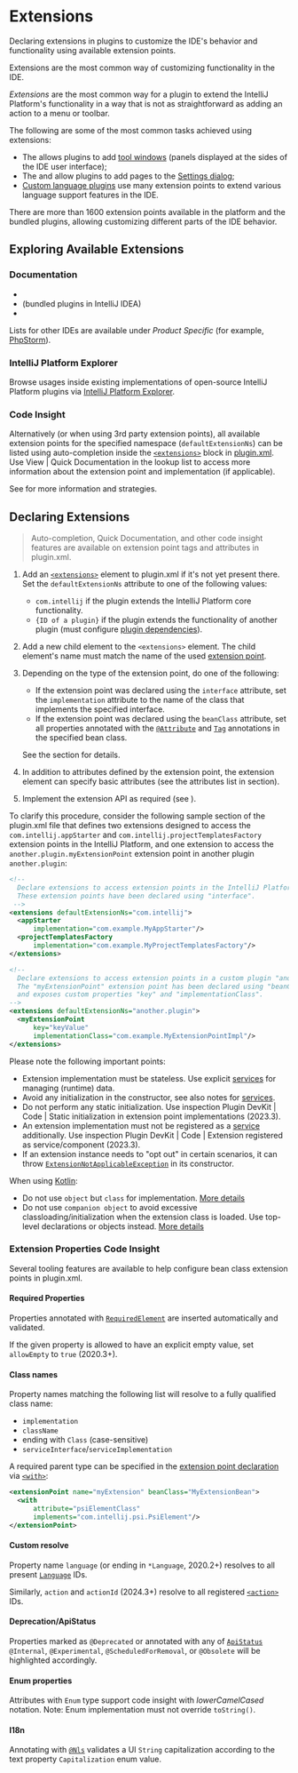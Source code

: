 <!-- Copyright 2000-2025 JetBrains s.r.o. and contributors. Use of this source code is governed by the Apache 2.0 license. -->

# Extensions

<web-summary>
Declaring extensions in plugins to customize the IDE's behavior and functionality using available extension points.
</web-summary>

<link-summary>Extensions are the most common way of customizing functionality in the IDE.</link-summary>

_Extensions_ are the most common way for a plugin to extend the IntelliJ Platform's functionality in a way that is not as straightforward as adding an action to a menu or toolbar.

The following are some of the most common tasks achieved using extensions:

* The <include from="snippets.topic" element-id="ep"><var name="ep" value="com.intellij.toolWindow"/></include> allows plugins to add [tool windows](tool_windows.md) (panels displayed at the sides of the IDE user interface);
* The <include from="snippets.topic" element-id="ep"><var name="ep" value="com.intellij.applicationConfigurable"/></include> and <include from="snippets.topic" element-id="ep"><var name="ep" value="com.intellij.projectConfigurable"/></include> allow plugins to add pages to the [Settings dialog](settings.md);
* [Custom language plugins](custom_language_support.md) use many extension points to extend various language support features in the IDE.

There are more than 1600 extension points available in the platform and the bundled plugins, allowing customizing different parts of the IDE behavior.

## Exploring Available Extensions

### Documentation

- [](intellij_platform_extension_point_list.md)
- [](intellij_community_plugins_extension_point_list.md) (bundled plugins in IntelliJ IDEA)
- [](oss_plugins_extension_point_list.md)

Lists for other IDEs are available under _Product Specific_ (for example, [PhpStorm](php_extension_point_list.md)).

### IntelliJ Platform Explorer

Browse usages inside existing implementations of open-source IntelliJ Platform plugins via [IntelliJ Platform Explorer](https://jb.gg/ipe).

### Code Insight

Alternatively (or when using 3rd party extension points), all available extension points for the specified namespace (`defaultExtensionNs`) can be listed using auto-completion inside the [`<extensions>`](plugin_configuration_file.md#idea-plugin__extensions) block in <path>[plugin.xml](plugin_configuration_file.md)</path>.
Use <ui-path>View | Quick Documentation</ui-path> in the lookup list to access more information about the extension point and implementation (if applicable).

See [](explore_api.md) for more information and strategies.

## Declaring Extensions

> Auto-completion, Quick Documentation, and other code insight features are available on extension point tags and attributes in <path>plugin.xml</path>.

<procedure title="Declaring Extension">

1. Add an [`<extensions>`](plugin_configuration_file.md#idea-plugin__extensions) element to <path>plugin.xml</path> if it's not yet present there.
   Set the `defaultExtensionNs` attribute to one of the following values:
    * `com.intellij` if the plugin extends the IntelliJ Platform core functionality.
    * `{ID of a plugin}` if the plugin extends the functionality of another plugin (must configure [plugin dependencies](plugin_dependencies.md)).
2. Add a new child element to the `<extensions>` element.
   The child element's name must match the name of the used [extension point](plugin_extension_points.md).
3. Depending on the type of the extension point, do one of the following:
    * If the extension point was declared using the `interface` attribute, set the `implementation` attribute to the name of the class that implements the specified interface.
    * If the extension point was declared using the `beanClass` attribute, set all properties annotated with the [`@Attribute`](%gh-ic%/platform/util/src/com/intellij/util/xmlb/annotations/Attribute.java) and [`Tag`](%gh-ic%/platform/util/src/com/intellij/util/xmlb/annotations/Tag.java) annotations in the specified bean class.

   See the [](plugin_extension_points.md#declaring-extension-points) section for details.
4. In addition to attributes defined by the extension point, the extension element can specify basic attributes (see the attributes list in [](plugin_configuration_file.md#idea-plugin__extensions__-) section).
5. Implement the extension API as required (see [](#implementing-extension)).

</procedure>

To clarify this procedure, consider the following sample section of the <path>plugin.xml</path> file that defines two extensions designed to access the `com.intellij.appStarter` and `com.intellij.projectTemplatesFactory` extension points in the IntelliJ Platform,
and one extension to access the `another.plugin.myExtensionPoint` extension point in another plugin `another.plugin`:

```xml
<!--
  Declare extensions to access extension points in the IntelliJ Platform.
  These extension points have been declared using "interface".
 -->
<extensions defaultExtensionNs="com.intellij">
  <appStarter
      implementation="com.example.MyAppStarter"/>
  <projectTemplatesFactory
      implementation="com.example.MyProjectTemplatesFactory"/>
</extensions>

<!--
  Declare extensions to access extension points in a custom plugin "another.plugin".
  The "myExtensionPoint" extension point has been declared using "beanClass"
  and exposes custom properties "key" and "implementationClass".
-->
<extensions defaultExtensionNs="another.plugin">
  <myExtensionPoint
      key="keyValue"
      implementationClass="com.example.MyExtensionPointImpl"/>
</extensions>
```

<procedure id="implementing-extension" title="Implementing Extension">

Please note the following important points:

- Extension implementation must be stateless. Use explicit [services](plugin_services.md) for managing (runtime) data.
- Avoid any initialization in the constructor, see also notes for [services](plugin_services.md#ctor).
- Do not perform any static initialization. Use inspection <control>Plugin DevKit | Code | Static initialization in extension point implementations</control> (2023.3).
- An extension implementation must not be registered as a [service](plugin_services.md) additionally. Use inspection <control>Plugin DevKit | Code | Extension registered as service/component</control> (2023.3).
- If an extension instance needs to "opt out" in certain scenarios, it can throw [`ExtensionNotApplicableException`](%gh-ic%/platform/extensions/src/com/intellij/openapi/extensions/ExtensionNotApplicableException.java) in its constructor.

When using [Kotlin](using_kotlin.md):

- Do not use `object` but `class` for implementation. [More details](using_kotlin.md#object-vs-class)
- Do not use `companion object` to avoid excessive classloading/initialization when the extension class is loaded.
  Use top-level declarations or objects instead. [More details](using_kotlin.md#companion-object-extensions)

</procedure>

### Extension Properties Code Insight

Several tooling features are available to help configure bean class extension points in <path>plugin.xml</path>.

#### Required Properties
<primary-label ref="2019.3"/>

Properties annotated with [`RequiredElement`](%gh-ic%/platform/core-api/src/com/intellij/openapi/extensions/RequiredElement.java) are inserted automatically and validated.

If the given property is allowed to have an explicit empty value, set `allowEmpty` to `true` (2020.3+).

#### Class names

Property names matching the following list will resolve to a fully qualified class name:

- `implementation`
- `className`
- ending with `Class` (case-sensitive)
- `serviceInterface`/`serviceImplementation`

A required parent type can be specified in the [extension point declaration](plugin_extension_points.md) via [`<with>`](plugin_configuration_file.md#idea-plugin__extensionPoints__extensionPoint__with):

```xml
<extensionPoint name="myExtension" beanClass="MyExtensionBean">
  <with
      attribute="psiElementClass"
      implements="com.intellij.psi.PsiElement"/>
</extensionPoint>
```

#### Custom resolve

Property name `language` (or ending in `*Language`, 2020.2+) resolves to all present [`Language`](%gh-ic%/platform/core-api/src/com/intellij/lang/Language.java) IDs.

Similarly, `action` and `actionId` (2024.3+) resolve to all registered [`<action>`](plugin_configuration_file.md#idea-plugin__actions__action) IDs.

#### Deprecation/ApiStatus

Properties marked as `@Deprecated` or annotated with any of [`ApiStatus`](%gh-java-annotations%/common/src/main/java/org/jetbrains/annotations/ApiStatus.java) `@Internal`, `@Experimental`, `@ScheduledForRemoval`, or `@Obsolete` will be highlighted accordingly.

#### Enum properties
<primary-label ref="2020.1"/>

Attributes with `Enum` type support code insight with _lowerCamelCased_ notation. Note: Enum implementation must not override `toString()`.

#### I18n
<primary-label ref="2019.2"/>

Annotating with [`@Nls`](%gh-java-annotations%/common/src/main/java/org/jetbrains/annotations/Nls.java) validates a UI `String` capitalization according to the text property `Capitalization` enum value.
